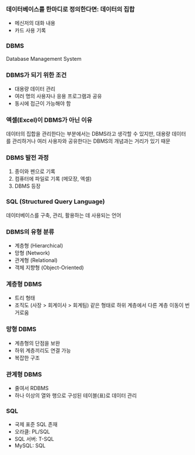 ### 데이터베이스를 한마디로 정의한다면: 데이터의 집합
- 메신저의 대화 내용
- 카드 사용 기록

### DBMS
Database Management System

### DBMS가 되기 위한 조건
- 대용량 데이터 관리
- 여러 명의 사용자나 응용 프로그램과 공유
- 동시에 접근이 가능해야 함

### 엑셀(Excel)이 DBMS가 아닌 이유
데이터의 집합을 관리한다는 부분에서는 DBMS라고 생각할 수 있지만, 대용량 데이터를 관리하거나 여러 사용자와 공유한다는 DBMS의 개념과는 거리가 있기 때문

### DBMS 발전 과정
1. 종이와 펜으로 기록
2. 컴퓨터에 파일로 기록 (메모장, 엑셀)
3. DBMS 등장

### SQL (Structured Query Language)
데이터베이스를 구축, 관리, 활용하는 데 사용되는 언어

### DBMS의 유형 분류
- 계층형 (Hierarchical)
- 망형 (Network)
- 관계형 (Relational)
- 객체 지향형 (Object-Oriented)

### 계층형 DBMS
- 트리 형태
- 조직도 (사장 > 회계이사 > 회계팀) 같은 형태로 하위 계층에서 다른 계층 이동이 번거로움

### 망형 DBMS
- 계층형의 단점을 보완
- 하위 계층끼리도 연결 가능
- 복잡한 구조

### 관계형 DBMS
- 줄여서 RDBMS
- 하나 이상의 열와 행으로 구성된 테이블(표)로 데이터 관리

### SQL
- 국제 표준 SQL 존재
- 오라클: PL/SQL
- SQL 서버: T-SQL
- MySQL: SQL